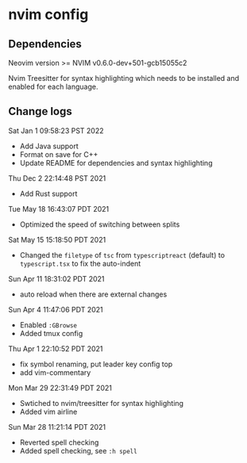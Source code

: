 # nvim config

## Dependencies

Neovim version >= NVIM v0.6.0-dev+501-gcb15055c2

Nvim Treesitter for syntax highlighting which needs to be installed and enabled for each language.

## Change logs
Sat Jan  1 09:58:23 PST 2022
- Add Java support
- Format on save for C++
- Update README for dependencies and syntax highlighting

Thu Dec  2 22:14:48 PST 2021
- Add Rust support

Tue May 18 16:43:07 PDT 2021
- Optimized the speed of switching between splits

Sat May 15 15:18:50 PDT 2021
- Changed the `filetype` of `tsc` from `typescriptreact` (default) to `typescript.tsx` to fix the auto-indent

Sun Apr 11 18:31:02 PDT 2021
- auto reload when there are external changes

Sun Apr  4 11:47:06 PDT 2021
- Enabled `:GBrowse`
- Added tmux config

Thu Apr  1 22:10:52 PDT 2021
- fix symbol renaming, put leader key config top
- add vim-commentary

Mon Mar 29 22:31:49 PDT 2021
- Swtiched to nvim/treesitter for syntax highlighting
- Added vim airline

Sun Mar 28 11:21:14 PDT 2021

- Reverted spell checking
- Added spell checking, see `:h spell`

